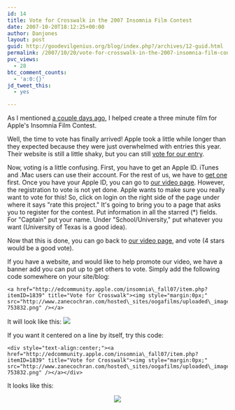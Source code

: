```yaml
---
id: 14
title: Vote for Crosswalk in the 2007 Insomnia Film Contest
date: 2007-10-20T18:12:25+00:00
author: Danjones
layout: post
guid: http://goodevilgenius.org/blog/index.php?/archives/12-guid.html
permalink: /2007/10/20/vote-for-crosswalk-in-the-2007-insomnia-film-contest/
pvc_views:
  - 28
btc_comment_counts:
  - 'a:0:{}'
jd_tweet_this:
  - yes

---
```

As I mentioned [a couple days ago](http://goodevilgenius.org/blog/index.php?/archives/11-Apple-Insomnia-Film-Contest-2007.html), I helped create a three minute film for Apple's Insomnia Film Contest.

Well, the time to vote has finally arrived! Apple took a little while longer than they expected because they were just overwhelmed with entries this year. Their website is still a little shaky, but you can still [vote for our entry](http://edcommunity.apple.com/insomnia_fall07/item.php?itemID=1839).

Now, voting is a little confusing. First, you have to get an Apple ID. iTunes and .Mac users can use their account. For the rest of us, we have to [get one](https://myinfo.apple.com/) first. Once you have your Apple ID, you can go to [our video page](http://edcommunity.apple.com/insomnia_fall07/item.php?itemID=1839). However, the registration to vote is not yet done. Apple wants to make sure you really want to vote for this! So, click on login on the right side of the page under where it says "rate this project." It's going to bring you to a page that asks you to register for the contest. Put information in all the starred (*) fields. For "Captain" put your name. Under "School/University," put whatever you want (University of Texas is a good idea).

Now that this is done, you can go back to [our video page](http://edcommunity.apple.com/insomnia_fall07/item.php?itemID=1839), and vote (4 stars would be a good vote).

If you have a website, and would like to help promote our video, we have a banner add you can put up to get others to vote. Simply add the following code somewhere on your site/blog:

    <a href="http://edcommunity.apple.com/insomnia\_fall07/item.php?itemID=1839" title="Vote for Crosswalk"><img style="margin:0px;" src="http://www.zanecochran.com/hosted\_sites/oogafilms/uploaded\_images/crosswalk\_banner3-753832.png" /></a>

It will look like this: [<img style="margin:0px" src="http://www.zanecochran.com/hosted_sites/oogafilms/uploaded_images/crosswalk_banner3-753832.png" />](http://edcommunity.apple.com/insomnia_fall07/item.php?itemID=1839 "Vote for Crosswalk") 

If you want it centered on a line by itself, try this code:

    <div style="text-align:center;"><a href="http://edcommunity.apple.com/insomnia\_fall07/item.php?itemID=1839" title="Vote for Crosswalk"><img style="margin:0px;" src="http://www.zanecochran.com/hosted\_sites/oogafilms/uploaded\_images/crosswalk\_banner3-753832.png" /></a></div>

It looks like this:

<div style="text-align:center"><a href="http://edcommunity.apple.com/insomnia_fall07/item.php?itemID=1839" title="Vote for Crosswalk"><img style="margin:0px" src="http://www.zanecochran.com/hosted_sites/oogafilms/uploaded_images/crosswalk_banner3-753832.png" /></a></div>
